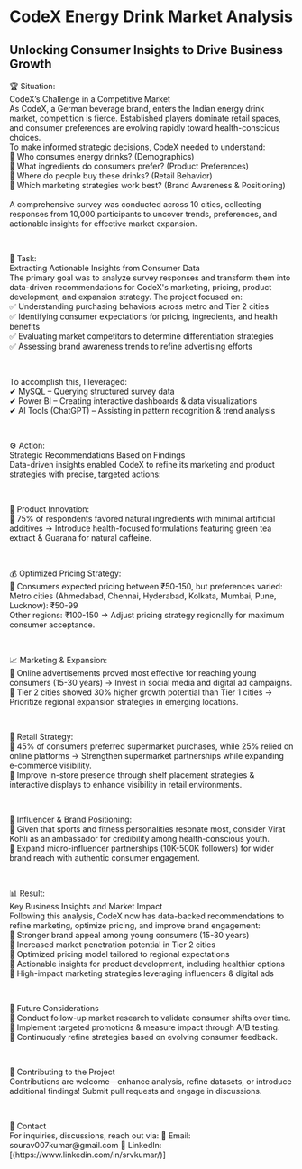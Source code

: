 # CodeX Energy Drink Market Analysis
## Unlocking Consumer Insights to Drive Business Growth <br/>
<p>🏆 Situation:  <br/> 
CodeX’s Challenge in a Competitive Market <br/>  
As CodeX, a German beverage brand, enters the Indian energy drink market, competition is fierce. Established players dominate retail spaces, and consumer preferences are evolving rapidly toward health-conscious choices. <br/>  
To make informed strategic decisions, CodeX needed to understand: <br/> 
📌 Who consumes energy drinks? (Demographics) <br/>    
📌 What ingredients do consumers prefer? (Product Preferences) <br/>     
📌 Where do people buy these drinks? (Retail Behavior) <br/> 
📌 Which marketing strategies work best? (Brand Awareness & Positioning) <br/> 
 <br/> 
A comprehensive survey was conducted across 10 cities, collecting responses from 10,000 participants to uncover trends, preferences, and actionable insights for effective market expansion. <br/> 
</p>
 <br/> 
<p>🎯 Task:  <br/> 
Extracting Actionable Insights from Consumer Data <br/> 
The primary goal was to analyze survey responses and transform them into data-driven recommendations for CodeX's marketing, pricing, product development, and expansion strategy. The project focused on: <br/> 
✅ Understanding purchasing behaviors across metro and Tier 2 cities  <br/>  
✅ Identifying consumer expectations for pricing, ingredients, and health benefits  <br/>  
✅ Evaluating market competitors to determine differentiation strategies  <br/>  
✅ Assessing brand awareness trends to refine advertising efforts  <br/>  
</p>
 <br/> 
<p>
To accomplish this, I leveraged:  <br/>  
✔ MySQL – Querying structured survey data  <br/>  
✔ Power BI – Creating interactive dashboards & data visualizations <br/>   
✔ AI Tools (ChatGPT) – Assisting in pattern recognition & trend analysis <br/>   
</p>
 <br/> 
<p>⚙️ Action:  <br/> 
Strategic Recommendations Based on Findings <br/>   
Data-driven insights enabled CodeX to refine its marketing and product strategies with precise, targeted actions: <br/> 
</p>
 <br/> 
<p>📢 Product Innovation:  <br/>  
🔹 75% of respondents favored natural ingredients with minimal artificial additives → Introduce health-focused formulations featuring green tea extract & Guarana for natural caffeine. <br/>   
</p>
 <br/> 
<p>💰 Optimized Pricing Strategy: <br/>   
🔹 Consumers expected pricing between ₹50-150, but preferences varied: <br/>   
    Metro cities (Ahmedabad, Chennai, Hyderabad, Kolkata, Mumbai, Pune, Lucknow): ₹50-99  <br/>  
    Other regions: ₹100-150 → Adjust pricing strategy regionally for maximum consumer acceptance.  <br/>  
</p>
 <br/> 
<p>📈 Marketing & Expansion: <br/>   
🔹 Online advertisements proved most effective for reaching young consumers (15-30 years) → Invest in social media and digital ad campaigns.  <br/>  
🔹 Tier 2 cities showed 30% higher growth potential than Tier 1 cities → Prioritize regional expansion strategies in emerging locations.   <br/> 
</p>
 <br/> 
<p>🛒 Retail Strategy: <br/>   
🔹 45% of consumers preferred supermarket purchases, while 25% relied on online platforms → Strengthen supermarket partnerships while expanding e-commerce visibility.  <br/>   
🔹 Improve in-store presence through shelf placement strategies & interactive displays to enhance visibility in retail environments.   <br/> 
</p>
 <br/> 
<p>🎤 Influencer & Brand Positioning:   <br/> 
🔹 Given that sports and fitness personalities resonate most, consider Virat Kohli as an ambassador for credibility among health-conscious youth. <br/>   
🔹 Expand micro-influencer partnerships (10K-500K followers) for wider brand reach with authentic consumer engagement.  
</p>  
 <br/> 
<p>📊 Result: <br/>  
Key Business Insights and Market Impact  <br/>  
Following this analysis, CodeX now has data-backed recommendations to refine marketing, optimize pricing, and improve brand engagement: <br/> 
📌 Stronger brand appeal among young consumers (15-30 years) <br/>   
📌 Increased market penetration potential in Tier 2 cities <br/>   
📌 Optimized pricing model tailored to regional expectations <br/>   
📌 Actionable insights for product development, including healthier options <br/>   
📌 High-impact marketing strategies leveraging influencers & digital ads <br/>   
</p>
 <br/> 
<p>🔮 Future Considerations <br/>   
🔹 Conduct follow-up market research to validate consumer shifts over time. <br/>   
🔹 Implement targeted promotions & measure impact through A/B testing. <br/>   
🔹 Continuously refine strategies based on evolving consumer feedback. <br/>   
</p>
 <br/> 
<p>📝 Contributing to the Project <br/>   
Contributions are welcome—enhance analysis, refine datasets, or introduce additional findings! Submit pull requests and engage in discussions. <br/>   
</p> 
 <br/> 

<p>🤝 Contact <br/>  
For inquiries, discussions, reach out via: 📧 Email: sourav007kumar@gmail.com 🔗 LinkedIn:[(https://www.linkedin.com/in/srvkumar/)]  
</p>
